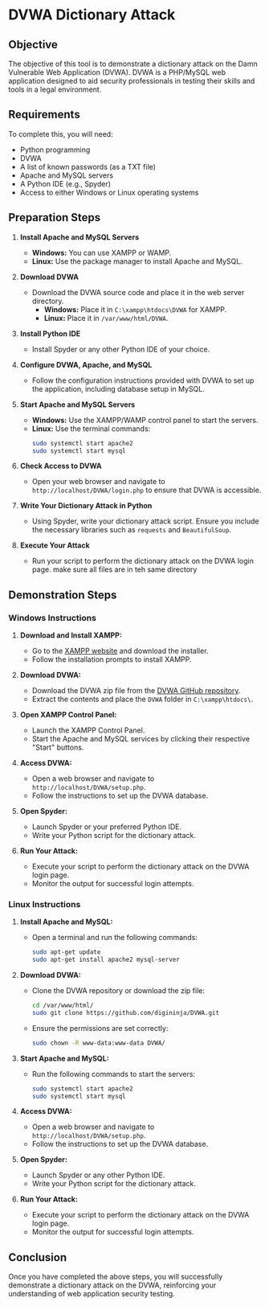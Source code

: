 # DVWA Dictionary Attack 

## Objective

The objective of this tool is to demonstrate a dictionary attack on the Damn Vulnerable Web Application (DVWA). 
DVWA is a PHP/MySQL web application designed to aid security professionals in testing their skills and tools in a legal environment.

## Requirements

To complete this, you will need:

- Python programming
- DVWA
- A list of known passwords (as a TXT file)
- Apache and MySQL servers
- A Python IDE (e.g., Spyder)
- Access to either Windows or Linux operating systems

## Preparation Steps

1. **Install Apache and MySQL Servers**
   - **Windows:** You can use XAMPP or WAMP.
   - **Linux:** Use the package manager to install Apache and MySQL.

2. **Download DVWA**
   - Download the DVWA source code and place it in the web server directory.
     - **Windows:** Place it in `C:\xampp\htdocs\DVWA` for XAMPP.
     - **Linux:** Place it in `/var/www/html/DVWA`.

3. **Install Python IDE**
   - Install Spyder or any other Python IDE of your choice.

4. **Configure DVWA, Apache, and MySQL**
   - Follow the configuration instructions provided with DVWA to set up the application, including database setup in MySQL.

5. **Start Apache and MySQL Servers**
   - **Windows:** Use the XAMPP/WAMP control panel to start the servers.
   - **Linux:** Use the terminal commands:
     ```bash
     sudo systemctl start apache2
     sudo systemctl start mysql
     ```

6. **Check Access to DVWA**
   - Open your web browser and navigate to `http://localhost/DVWA/login.php` to ensure that DVWA is accessible.

7. **Write Your Dictionary Attack in Python**
   - Using Spyder, write your dictionary attack script. Ensure you include the necessary libraries such as `requests` and `BeautifulSoup`.

8. **Execute Your Attack**
   - Run your script to perform the dictionary attack on the DVWA login page. make sure all files are in teh same directory

## Demonstration Steps

### Windows Instructions

1. **Download and Install XAMPP:**
   - Go to the [XAMPP website](https://www.apachefriends.org/index.html) and download the installer.
   - Follow the installation prompts to install XAMPP.

2. **Download DVWA:**
   - Download the DVWA zip file from the [DVWA GitHub repository](https://github.com/digininja/DVWA).
   - Extract the contents and place the `DVWA` folder in `C:\xampp\htdocs\`.

3. **Open XAMPP Control Panel:**
   - Launch the XAMPP Control Panel.
   - Start the Apache and MySQL services by clicking their respective "Start" buttons.

4. **Access DVWA:**
   - Open a web browser and navigate to `http://localhost/DVWA/setup.php`.
   - Follow the instructions to set up the DVWA database.

5. **Open Spyder:**
   - Launch Spyder or your preferred Python IDE.
   - Write your Python script for the dictionary attack.

6. **Run Your Attack:**
   - Execute your script to perform the dictionary attack on the DVWA login page.
   - Monitor the output for successful login attempts.

### Linux Instructions

1. **Install Apache and MySQL:**
   - Open a terminal and run the following commands:
     ```bash
     sudo apt-get update
     sudo apt-get install apache2 mysql-server
     ```

2. **Download DVWA:**
   - Clone the DVWA repository or download the zip file:
     ```bash
     cd /var/www/html/
     sudo git clone https://github.com/digininja/DVWA.git
     ```
   - Ensure the permissions are set correctly:
     ```bash
     sudo chown -R www-data:www-data DVWA/
     ```

3. **Start Apache and MySQL:**
   - Run the following commands to start the servers:
     ```bash
     sudo systemctl start apache2
     sudo systemctl start mysql
     ```

4. **Access DVWA:**
   - Open a web browser and navigate to `http://localhost/DVWA/setup.php`.
   - Follow the instructions to set up the DVWA database.

5. **Open Spyder:**
   - Launch Spyder or any other Python IDE.
   - Write your Python script for the dictionary attack.

6. **Run Your Attack:**
   - Execute your script to perform the dictionary attack on the DVWA login page.
   - Monitor the output for successful login attempts.

## Conclusion

Once you have completed the above steps, you will successfully demonstrate a dictionary attack on the DVWA, reinforcing your understanding of web application security testing.
